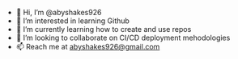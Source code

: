 - 👋 Hi, I’m @abyshakes926
- 👀 I’m interested in learning Github
- 🌱 I’m currently learning how to create and use repos
- 💞️ I’m looking to collaborate on CI/CD deployment mehodologies
- 📫 Reach me at abyshakes926@gmail.com

<!---
abyshakes926/abyshakes926 is a ✨ special ✨ repository because its `README.md` (this file) appears on your GitHub profile.
You can click the Preview link to take a look at your changes.
--->
